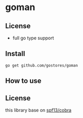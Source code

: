 # goman

## License
  - full go type support

## Install
```
go get github.com/gostores/goman
```

## How to use

## License 
this library base on [spf13/cobra](https://github.com/spf13/cobra)

